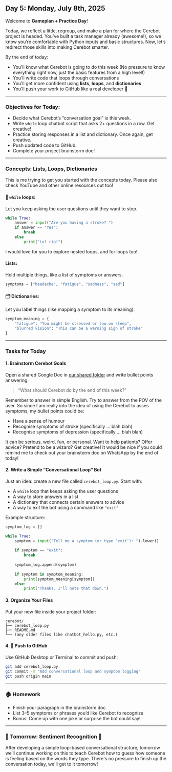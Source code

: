 ## Day 5: Monday, July 8th, 2025

Welcome to **Gameplan + Practice Day**!

Today, we reflect a little, regroup, and make a plan for where the Cerebot project is headed. You’ve built a task manager already (awesome!), so we know you’re comfortable with Python inputs and basic structures. Now, let’s redirect those skills into making Cerebot smarter.

By the end of today:

* You’ll know what Cerebot is going to do this week (No pressure to know everything right now, just the basic features from a high level!)
* You’ll write code that loops through conversations
* You’ll get more confident using **lists**, **loops**, and **dictionaries**
* You’ll push your work to GitHub like a real developer 🚀

---

### Objectives for Today:

* Decide what Cerebot’s “conversation goal” is this week.
* Write `while` loop chatbot script that asks 2+ questions in a row. Get creative!
* Practice storing responses in a list and dictionary. Once again, get creative. 
* Push updated code to GitHub. 
* Complete your project brainstorm doc!

---

### Concepts: Lists, Loops, Dictionaries

This is me trying to get you started with the concepts today. Please also check YouTube and other online resources out too! 

#### 🔁 `while` loops:

Let you keep asking the user questions until they want to stop. 

```python
while True:
    answer = input("Are you having a stroke? ")
    if answer == "Yes":
        break
    else
        print("Lol rip!")
```

I would love for you to explore nested loops, and for loops too!

#### Lists:

Hold multiple things, like a list of symptoms or answers.

```python
symptoms = ["headache", "fatigue", "sadness", "sad"]
```

#### 🗂️ Dictionaries:

Let you label things (like mapping a symptom to its meaning).

```python
symptom_meaning = {
    "fatigue": "You might be stressed or low on sleep",
    "blurred vision": "This can be a warning sign of stroke"
}
```

---

### Tasks for Today

#### 1. **Brainstorm Cerebot Goals**

Open a shared Google Doc in [our shared folder](https://drive.google.com/drive/folders/1wxsy7kRp4OLEWfoEJRS3JF3PmM7GFz0e?usp=sharing) and write bullet points answering:

> “What should Cerebot do by the end of this week?”

Remember to answer in simple English. Try to answer from the POV of the user. So since I am really into the idea of using the Cerebot to asses symptoms, my bullet points could be:

- Have a sense of humour
- Recognise symptoms of stroke (specifically ... blah blah)
- Recognise symptoms of depression (specifically ... blah blah)

It can be serious, weird, fun, or personal. Want to help patients? Offer advice? Pretend to be a wizard? Get creative! It would be nice if you could remind me to check out your brainstorm doc on WhatsApp by the end of today!

#### 2. **Write a Simple “Conversational Loop” Bot**

Just an idea: create a new file called `cerebot_loop.py`. Start with:

* A `while` loop that keeps asking the user questions
* A way to store answers in a list
* A dictionary that connects certain answers to advice
* A way to exit the bot using a command like `"exit"`

Example structure:

```python
symptom_log = []

while True:
    symptom = input("Tell me a symptom (or type 'exit'): ").lower()
    
    if symptom == "exit":
        break
    
    symptom_log.append(symptom)
    
    if symptom in symptom_meaning:
        print(symptom_meaning[symptom])
    else:
        print("Thanks. I'll note that down.")
```

#### 3. **Organize Your Files**

Put your new file inside your project folder:

```
cerebot/
├── cerebot_loop.py
├── README.md
└── (any older files like chatbot_hello.py, etc.)
```

#### 4. 🚀 **Push to GitHub**

Use GitHub Desktop or Terminal to commit and push:

```bash
git add cerebot_loop.py
git commit -m "Add conversational loop and symptom logging"
git push origin main
```

---

### 🏠 Homework

* Finish your paragraph in the brainstorm doc
* List 3–5 symptoms or phrases you’d like Cerebot to recognize
* Bonus: Come up with one joke or surprise the bot could say!

---

### 🔁 Tomorrow: Sentiment Recognition 🔁

After developing a simple loop-based conversational structure, tomorrow we’ll continue working on this to teach Cerebot how to guess how someone is feeling based on the words they type. There's no pressure to finish up the conversation today, we'll get to it tomorrow!


